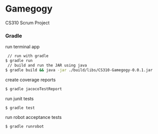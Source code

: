 Gamegogy
=====

CS310 Scrum Project

### Gradle

run terminal app
```bash
 // run with gradle
$ gradle run
 // build and run the JAR using java
$ gradle build && java -jar ./build/libs/CS310-Gamegogy-0.0.1.jar
```

create coverage reports
```bash
$ gradle jacocoTestReport
```

run junit tests
```bash
$ gradle test
```

run robot acceptance tests
```bash
$ gradle runrobot
```

